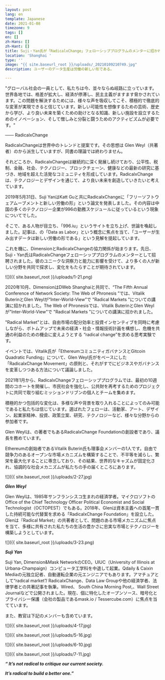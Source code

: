 ```yaml
---
layout: post
lang: en
template: Japanese
date: 2021-01-08
timezone: 9
tags: []
en: []
zh-Hans: []
zh-Hant: []
title: Suji・Yan氏が「RadicalxChange」フェローシッププログラムのメンターに招かれました
location: 'Shanghai '
type: ''
image: "{{ site.baseurl_root }}/uploads/_20210109210749.jpg"
description: ユーザーのデータ生産は労働の新しい形である。

---
```

"グローバル社会の一員として、私たちは今、並々ならぬ岐路に立っています。世界各地では、格差が拡大し、経済が停滞し、民主主義がますます脅かされています。この問題を解決するためには、様々な声を吸収してこそ、積極的で徹底的な変革が実現できると信じています。新しい可能性を想像するための芸術、歴史から学び、より良い未来を築くための助けとなる知識、新しい施設を設立するためのイノベーション、そして憎しみと分裂と闘うためのアクティビズムが必要です。"

—— RadicalxChange

RadicalxChangeは世界中のトレンドと提案です。その思想は Glen Weyl（共著者）の<Radical Markets>から派生していますが、同書の理論では終わりません。

それどころか、RadicalxChangeは継続的に深く発展し続けており、公平性、税制、金融、社会、テクノロジー、ブロックチェーン、健康などの最新の研究に基づき、地域を超えた活発なコミュニティを形成しています。RadicalxChangeは、テクノロジーとデザインを通じて、より良い未来を創造していきたいと考えています。

2019年5月31日、Suji YanはKatt Guと共にRadicalxChangeに「フリーソフトウェアムーブメントと新しい労働の形」という論文を発表しました。その内容は中国の多くのテクノロジー企業が996の勤務スケジュールに従っているという現象についてでした。

そこで、ある人物が目立ち、「996.iu」というサイトを立ち上げ、世論を喚起しました。記事は、<Radical Markets>の「Data as Labor」という概念に焦点を当て、「ユーザーが生み出すデータは新しい労働の形である」という見解を提起しています。

これを機に、DimensionとRadicalxChangeの協力関係が始まります。先日、Suji・Yan氏はRadicalxChangeフェローシッププログラムのメンターとして招聘されました。彼のユニークな洞察力と能力に影響を受けて、より多くの人が新しい分野を共同で探求し、変化をもたらすことが期待されています。

![]({{ site.baseurl_root }}/uploads/1-21.png)

2020年10月、DimensionはDWeb Shanghaiと共同で、“The Fifth Annual Conference of Network Society: The Web of Phronesis ‍”では、Vitalik ButerinとGlen Weylが“Inter-World-View”で "Radical Markets "についての講演に招かれました。The Web of Phronesisでは、Vitalik ButerinとGlen Weylが"Inter-World-View"で "Radical Markets "についての講演に招かれました。

"Radical Market"とは、自由市場の配分効率と投資インセンティブを同時に考慮しながら、ボトムアップで未来の経済・社会・情報技術計画を構想し、危機を共通の利益のための機会に変えようとする “radical change”を求める思考実験です。

イベントでは、Vitalik氏が「EthereumコミュニティガバナンスとGitcoin Quadratic Funding」について、Glen Weyl氏が<Radical Markets>をベースにした「RadicalxChange Movement」の原則と、それがすでにビジネスやガバナンスを変革しつつある方法について議論しました。

2021年1月から、RadicalxChangeフェローシッププログラムでは、最初の10週間のコホートを開催し、市民社会を強化し、公共財を再考するためのプロジェクトに共同で取り組むミッションドリブンの個人とチームを集めます。

積極的かつ包括的な変化は、多様な声や背景を取り入れることによってのみ可能であると私たちは信じています。選ばれたフェローは、活動家、アート、デザイン、起業家精神、投資、政策立案、研究、テクノロジーなど、様々な分野からの参加者です。

Glen Weylは、<Radical Market>の著者でもあるRadicalxChange Foundationの創設者であり、議長を務めています。

Ethereumの創始者であるVitalik Buterin氏も理事会メンバーの1人です。自由で競争力のあるオープンな市場メカニズムを構築することで、不平等を減らし、繁栄を最大化することに専念しており、その結果、世界的なキャズムが固定化され、協調的な社会メカニズムが私たちの手の届くところにあります。

![]({{ site.baseurl_root }}/uploads/2-27.jpg)

**_Glen Weyl_**

Glen Weylは、1985年サンフランシスコ生まれの経済学者。マイクロソフトのOffice of the Chief Technology Officer Political Economist and Social Technologist（OCTOPEST）でもある。2018年、Glenは資本主義への首尾一貫した持続可能な代替案を求める「RadicalxChange Foundation」を設立した。Glenは『Radical Market』の共著者として、問題のある市場メカニズムに焦点を当て、多様に共有された私たちの生活の豊かさに忠実な市場とテクノロジーを構築しようとしています。

![]({{ site.baseurl_root }}/uploads/3-23.png)

**_Suji Yan_**

Suji Yan, Dimension&Mask NetworkのCEO。UIUC（University of Illinois at Urbana-Champaign）コンピュータ工学科を中退して起業。Qdaily & Caixin Mediaの元独立記者、自動運転企業の元エンジニアでもあります。アマチュアとして“radical market”/ RadicalxChange、Data Law Groupや他の経済学者、法律学者との共著記事を執筆。Wired、 South China Morning Post,、Wall Street Journalなどで公開されました。現在、個に特化したオープンソース、暗号化とプライバシー保護（会社の製品であるmask.io / Tessercube.com）に焦点を当てています。

また、教官は下記のメンバーも含めています。

![]({{ site.baseurl_root }}/uploads/4-17.jpg)

![]({{ site.baseurl_root }}/uploads/5-16.jpg)

![]({{ site.baseurl_root }}/uploads/6-10.jpg)

![]({{ site.baseurl_root }}/uploads/7-11.jpg)

**_“ It’s not radical to critique our current society._**

**_It’s radical to build a better one.”_**